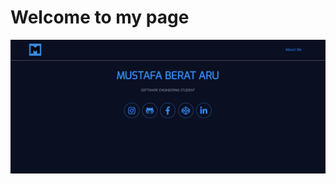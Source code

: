 # Welcome to my page

![screenshot of the home page](https://github.com/mustafaberat/personal-website-1/blob/master/public/img/output.PNG)
